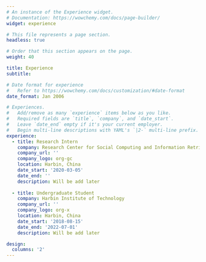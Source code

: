 ```yaml
---
# An instance of the Experience widget.
# Documentation: https://wowchemy.com/docs/page-builder/
widget: experience

# This file represents a page section.
headless: true

# Order that this section appears on the page.
weight: 40

title: Experience
subtitle:

# Date format for experience
#   Refer to https://wowchemy.com/docs/customization/#date-format
date_format: Jan 2006

# Experiences.
#   Add/remove as many `experience` items below as you like.
#   Required fields are `title`, `company`, and `date_start`.
#   Leave `date_end` empty if it's your current employer.
#   Begin multi-line descriptions with YAML's `|2-` multi-line prefix.
experience:
  - title: Research Intern
    company: Research Center for Social Computing and Information Retrieval (SCIR), HIT
    company_url: ''
    company_logo: org-gc
    location: Harbin, China
    date_start: '2020-03-05'
    date_end: ''
    description: Will be add later
        
  - title: Undergraduate Student
    company: Harbin Institute of Technology
    company_url: ''
    company_logo: org-x
    location: Harbin, China
    date_start: '2018-08-15'
    date_end: '2022-07-01'
    description: Will be add later

design:
  columns: '2'
---
```

